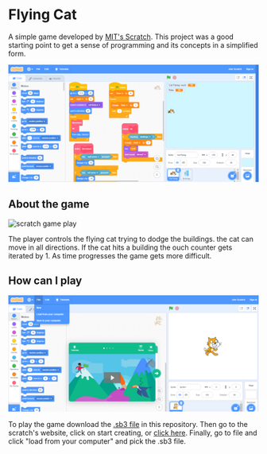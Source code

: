 # Flying Cat

A simple game developed by [MIT's Scratch](https://scratch.mit.edu/). This project was a good starting point to get a sense of programming and its concepts in a simplified form.

![Scratch screen](Snippets/../../Snippets/Scratch/scratch%20project%20screen.png)

## About the game

![scratch game play](Snippets/../../Snippets/Scratch/scratch%20game%20play.gif)

The player controls the flying cat trying to dodge the buildings. the cat can move in all directions. If the cat hits a building the ouch counter gets iterated by 1. As time progresses the game gets more difficult.

## How can I play

![Loading a game](../Snippets/Scratch/Loading%20a%20game.png)

To play the game download the [.sb3 file](Flying%20Cat%20by%20Yahya.sb3) in this repository. Then go to the scratch's website, click on start creating, or [click here](https://scratch.mit.edu/projects/editor/?tutorial=getStarted). Finally, go to file and click "load from your computer" and pick the .sb3 file.
